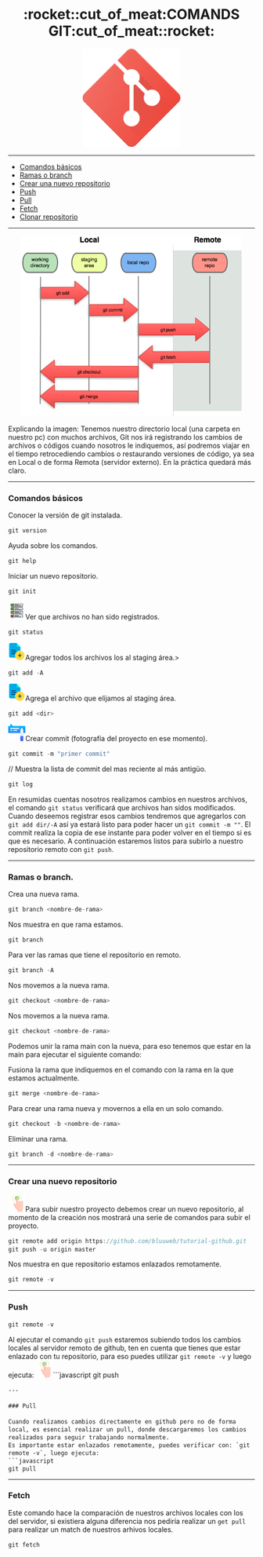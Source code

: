 

<h1 align="center">:rocket::cut_of_meat:COMANDS GIT:cut_of_meat::rocket:</h1>
<p align="center"><img width="200rem" hight="auto" src="/Img/git.png"/></p>


---


- [Comandos básicos](#comandos-básicos)
- [Ramas o branch](#ramas-o-branch)
- [Crear una nuevo repositorio](#Crear-una-nuevo-repositorio)
- [Push](#push)
- [Pull](#pull)
- [Fetch](#fetch)
- [Clonar repositorio](#lonar-repositorio)


---

<p align="center"><img width="450rem" hight="auto" src="/Img/git-flujo.png"/></p>

Explicando la imagen: Tenemos nuestro directorio local (una carpeta en nuestro pc) con muchos archivos, Git nos irá registrando los cambios de archivos o códigos cuando nosotros le indiquemos, así podremos viajar en el tiempo retrocediendo cambios o restaurando versiones de código, ya sea en Local o de forma Remota (servidor externo). En la práctica quedará más claro.

---

### Comandos básicos

Conocer la versión de git instalada.
```javascript
git version
```

Ayuda sobre los comandos.
```javascript
git help
```

Iniciar un nuevo repositorio.
```javascript
git init
```

<img width="35rem" hight="auto" src="/Img/status.png"/>Ver que archivos no han sido registrados.
```javascript
git status
```
<img width="35rem" hight="auto" src="/Img/add-file.png"/>Agregar todos los archivos los al staging área.>
```javascript
git add -A
```

<img width="35rem" hight="auto" src="/Img/add-file.png"/>Agrega el archivo que elijamos al staging área.
```javascript
git add <dir> 
```

<img width="35rem" hight="auto" src="/Img/comentar.png"/>Crear commit (fotografía del proyecto en ese momento).
```javascript
git commit -m "primer commit"
```

// Muestra la lista de commit del mas reciente al más antigüo.
```javascript
git log
```

En resumidas cuentas nosotros realizamos cambios en nuestros archivos, el comando ```git status``` verificará que archivos han sidos modificados. Cuando deseemos registrar esos cambios tendremos que agregarlos con ```git add dir/-A``` así ya estará listo para poder hacer un ```git commit -m ""```. El commit realiza la copia de ese instante para poder volver en el tiempo si es que es necesario. A continuación estaremos listos para subirlo a nuestro repositorio remoto con ```git push```.

---

### Ramas o branch.


Crea una nueva rama.
```javascript
git branch <nombre-de-rama>
```

Nos muestra en que rama estamos.
```javascript
git branch
```

Para ver las ramas que tiene el repositorio en remoto.
```javascript
git branch -A
```

Nos movemos a la nueva rama.
```javascript
git checkout <nombre-de-rama>
```

Nos movemos a la nueva rama.
```javascript
git checkout <nombre-de-rama>
```
Podemos unir la rama main con la nueva, para eso tenemos que estar en la main para ejecutar el siguiente comando:

Fusiona la rama que indiquemos en el comando con la rama en la que estamos actualmente.
```javascript
git merge <nombre-de-rama>
``` 
Para crear una rama nueva y movernos a ella en un solo comando.

```javascript
git checkout -b <nombre-de-rama>
``` 

Eliminar una rama.
```javascript
git branch -d <nombre-de-rama>
``` 
---
### Crear una nuevo repositorio

<img width="35rem" hight="auto" src="/Img/push.png"/>Para subir nuestro proyecto debemos crear un nuevo repositorio, al momento de la creación nos mostrará una serie de comandos para subir el proyecto.
```javascript
git remote add origin https://github.com/bluuweb/tutorial-github.git
git push -u origin master
``` 

Nos muestra en que repositorio estamos enlazados remotamente.
```javascript
git remote -v
```
---
### Push

```javascript
git remote -v
```

Al ejecutar el comando `git push` estaremos subiendo todos los cambios locales al servidor remoto de github, ten en cuenta que tienes que estar enlazado con tu repositorio, para eso puedes utilizar `git remote -v` y luego ejecuta:
<img width="35rem" hight="auto" src="/Img/push.png"/>```javascript
git push
```
---

### Pull

Cuando realizamos cambios directamente en github pero no de forma local, es esencial realizar un pull, donde descargaremos los cambios realizados para seguir trabajando normalmente.
Es importante estar enlazados remotamente, puedes verificar con: `git remote -v`, luego ejecuta:
```javascript
git pull
```
---
### Fetch

Este comando hace la comparación de nuestros archivos locales con los del servidor, si existiera alguna diferencia nos pediría realizar un `get pull` para realizar un match de nuestros arhivos locales.

```javascript
git fetch
```
